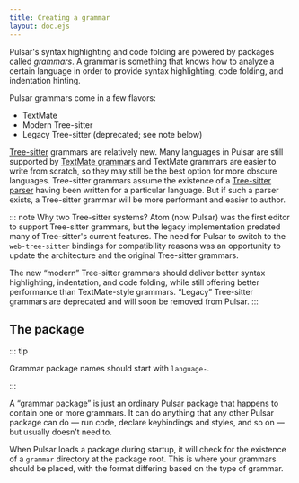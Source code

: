 ```yaml
---
title: Creating a grammar
layout: doc.ejs
---
```


Pulsar's syntax highlighting and code folding are powered by packages called _grammars_. A grammar is something that knows how to analyze a certain language in order to provide syntax highlighting, code folding, and indentation hinting.

Pulsar grammars come in a few flavors:

* TextMate
* Modern Tree-sitter
* Legacy Tree-sitter (deprecated; see note below)

[Tree-sitter](https://tree-sitter.github.io/tree-sitter/) grammars are relatively new. Many languages in Pulsar are still supported by [TextMate grammars](TODO) and TextMate grammars are easier to write from scratch, so they may still be the best option for more obscure languages. Tree-sitter grammars assume the existence of a [Tree-sitter parser](https://tree-sitter.github.io/tree-sitter/#parsers) having been written for a particular language. But if such a parser exists, a Tree-sitter grammar will be more performant and easier to author.

::: note Why two Tree-sitter systems?
Atom (now Pulsar) was the first editor to support Tree-sitter grammars, but the legacy implementation predated many of Tree-sitter's current features. The need for Pulsar to switch to the `web-tree-sitter` bindings for compatibility reasons was an opportunity to update the architecture and the original Tree-sitter grammars.

The new “modern” Tree-sitter grammars should deliver better syntax highlighting, indentation, and code folding, while still offering better performance than TextMate-style grammars. “Legacy” Tree-sitter grammars are deprecated and will soon be removed from Pulsar.
:::

## The package

::: tip

Grammar package names should start with `language-`.

:::

A “grammar package” is just an ordinary Pulsar package that happens to contain one or more grammars. It can do anything that any other Pulsar package can do — run code, declare keybindings and styles, and so on — but usually doesn’t need to.

When Pulsar loads a package during startup, it will check for the existence of a `grammar` directory at the package root. This is where your grammars should be placed, with the format differing based on the type of grammar.
